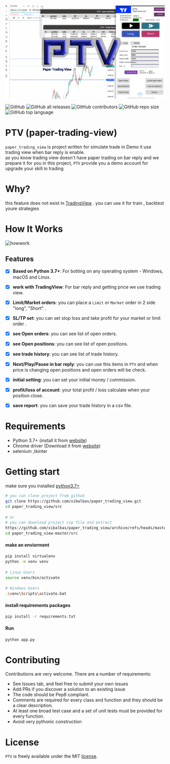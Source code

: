 ![Alt text](logo.png)

![GitHub](https://img.shields.io/github/license/xibalbas/paper_trading_view)
![GitHub all releases](https://img.shields.io/github/downloads/xibalbas/paper_trading_view/total)
![GitHub contributors](https://img.shields.io/github/contributors/xibalbas/paper_trading_view)
![GitHub repo size](https://img.shields.io/github/repo-size/xibalbas/paper_trading_view)
![GitHub top language](https://img.shields.io/github/languages/top/xibalbas/paper_trading_view)

# PTV (paper-trading-view)
`paper_trading_view` is project written for simulate trade in Demo it use trading view when bar reply is enable.  
as you know trading view doesn't have paper trading on bar reply and we prepare it for you in this project, `PTV` provide you a demo account for upgrade your skill in trading 

# Why?
this feature does not exist in [TradingView](tradingview.com) . you can use it for train , backtest youre strategies 


# How It Works

![howwork](./src/assets/how_work.gif)

## Features
- [x] **Based on Python 3.7+**: For botting on any operating system - Windows, macOS and Linux.
- [x] **work with TradingView**: For bar reply and getting price we use trading view.
- [x] **Limit/Market orders**: you can place a `Limit` or `Market` order in 2 side "long", "Short" .
- [x] **SL/TP set**: you can set stop loss and take profit for your market or limit order .
- [x] **see Open orders**: you can see list of open orders.
- [x] **see Open positions**: you can see list of open positions.
- [x] **see trade history**: you can see list of trade history.
- [x] **Next/Play/Pause in bar reply**: you can use this items in `PTV` and when price is changing open positions and open orders will be check. 
- [x] **initial setting**: you can set your initial money / commission.
- [x] **profit/loss of account**: your total profit / loss calculate when your position close.
- [x] **save report**: you can save your trade history in a csv file.


# Requirements

* Python 3.7+ (install it from [website](https://www.python.org/downloads/))
* Chrome driver (Download it from [website](https://chromedriver.chromium.org/downloads))
* selenium ,tkinter

# Getting start
make sure you installed [python3.7+](https://www.python.org/downloads/)
```bash
# you can clone project from github
git clone https://github.com/xibalbas/paper_trading_view.git
cd paper_trading_view/src

# or
# you can download project zip file and extract 
https://github.com/xibalbas/paper_trading_view/archive/refs/heads/master.zip
cd paper_trading_view-master/src

```
#### make an enviorment
```bash
pip install virtualenv
python -m venv venv

# Linux Users
source venv/bin/activate

# Windows Users
.\venv\Scripts\activate.bat

```
#### install requirements packages
```bash
pip install -r requirements.txt
```
#### Run
```bash
python app.py
```

# Contributing
Contributions are very welcome. There are a number of requirements:
* See Issues tab, and feel free to submit your own issues
* Add PRs if you discover a solution to an existing issue
* The code should be Pep8 compliant.
* Comments are required for every class and function and they should be a clear description.
* At least one broad test case and a set of unit tests must be provided for every function.
* Avoid very pythonic construction

# License
`PTV` is freely available under the MIT [license](https://github.com/xibalbas/paper_trading_view/blob/master/LICENSE).
